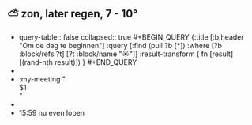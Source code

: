 ## ⛅ zon, later regen, 7 - 10°
- query-table:: false
  collapsed:: true
  #+BEGIN_QUERY 
  {:title [:b.header "Om de dag te beginnen"]
   :query [:find (pull ?b [*])
     :where 
       [?b :block/refs ?t]
       [?t :block/name "☀️"]]
   :result-transform ( fn [result] [(rand-nth result)])
  }
  #+END_QUERY
-
- :my-meeting "<div class='kit' data-kit='insertmeeting'>$1</div>"
-
- 15:59 nu even lopen